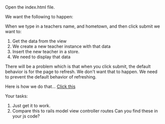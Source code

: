 Open the index.html file.

We want the following to happen:

When we type in a teachers name, and hometown, and then click submit we want to:
  1. Get the data from the view
  2. We create a new teacher instance with that data
  3. Insert the new teacher in a store.
  4. We need to display that data



There will be a problem which is that when you click submit, the default behavior is for the page to refresh.  We don't want that to happen.  We need to prevent the default behavior of refreshing.

Here is how we do that...
[Click this](https://api.jquery.com/event.preventdefault/)


Your tasks: 
1. Just get it to work.  
2. Compare this to rails
  model
  view
  controller
  routes
Can you find these in your js code?
